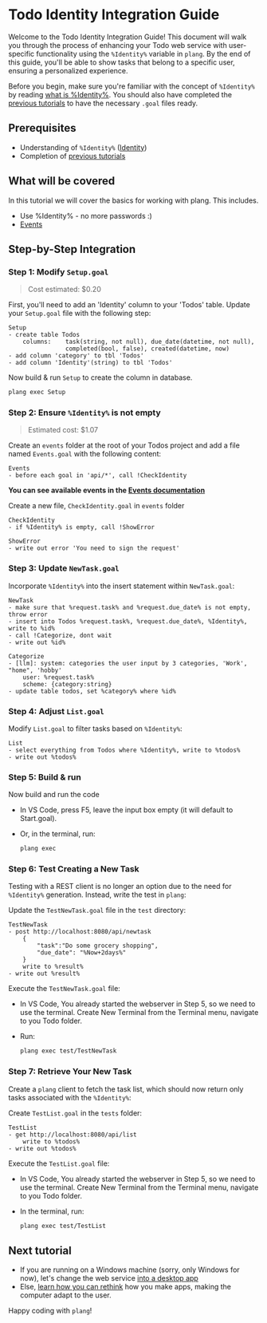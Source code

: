 # Todo Identity Integration Guide

Welcome to the Todo Identity Integration Guide! This document will walk you through the process of enhancing your Todo web service with user-specific functionality using the `%Identity%` variable in `plang`. By the end of this guide, you'll be able to show tasks that belong to a specific user, ensuring a personalized experience.

Before you begin, make sure you're familiar with the concept of `%Identity%` by reading [what is %Identity%](./Identity.md). You should also have completed the [previous tutorials](./Todo_webservice.md) to have the necessary `.goal` files ready.

## Prerequisites

- Understanding of `%Identity%` ([Identity](./Identity.md))
- Completion of [previous tutorials](./Todo_webservice.md)

## What will be covered
In this tutorial we will cover the basics for working with plang. This includes.

- Use %Identity% - no more passwords :)
- [Events](https://github.com/PLangHQ/plang/blob/main/Documentation/Events.md)


## Step-by-Step Integration

### Step 1: Modify `Setup.goal`

> Cost estimated: $0.20

First, you'll need to add an 'Identity' column to your 'Todos' table. Update your `Setup.goal` file with the following step:

```plang
Setup
- create table Todos 
    columns:    task(string, not null), due_date(datetime, not null), 
                completed(bool, false), created(datetime, now)
- add column 'category' to tbl 'Todos'    
- add column 'Identity'(string) to tbl 'Todos'             
```

Now build & run `Setup` to create the column in database.

```bash
plang exec Setup
```


### Step 2: Ensure `%Identity%` is not empty

> Estimated cost: $1.07

Create an `events` folder at the root of your Todos project and add a file named `Events.goal` with the following content:

```plang
Events
- before each goal in 'api/*', call !CheckIdentity
```
__You can see available events in the [Events documentation](https://github.com/PLangHQ/plang/blob/main/Documentation/Events.md)__

Create a new file, `CheckIdentity.goal` in `events` folder
```plang
CheckIdentity
- if %Identity% is empty, call !ShowError

ShowError
- write out error 'You need to sign the request'
```

### Step 3: Update `NewTask.goal`

Incorporate `%Identity%` into the insert statement within `NewTask.goal`:

```plang
NewTask
- make sure that %request.task% and %request.due_date% is not empty, throw error
- insert into Todos %request.task%, %request.due_date%, %Identity%, write to %id%
- call !Categorize, dont wait
- write out %id%

Categorize
- [llm]: system: categories the user input by 3 categories, 'Work', "home", 'hobby'
    user: %request.task%
    scheme: {category:string}
- update table todos, set %category% where %id%
```

### Step 4: Adjust `List.goal`

Modify `List.goal` to filter tasks based on `%Identity%`:

```plang
List
- select everything from Todos where %Identity%, write to %todos%
- write out %todos%
```
### Step 5: Build & run

Now build and run the code 

- In VS Code, press F5, leave the input box empty (it will default to Start.goal).
- Or, in the terminal, run:

    ```bash
    plang exec
    ```

### Step 6: Test Creating a New Task

Testing with a REST client is no longer an option due to the need for `%Identity%` generation. Instead, write the test in `plang`:

Update the `TestNewTask.goal` file in the `test` directory:

```plang
TestNewTask
- post http://localhost:8080/api/newtask
    {
        "task":"Do some grocery shopping",
        "due_date": "%Now+2days%"
    }
    write to %result%
- write out %result%
```

Execute the `TestNewTask.goal` file:


- In VS Code, You already started the webserver in Step 5, so we need to use the terminal. Create New Terminal from the Terminal menu, navigate to you Todo folder.
- Run:

    ```bash
    plang exec test/TestNewTask
    ```

### Step 7: Retrieve Your New Task

Create a `plang` client to fetch the task list, which should now return only tasks associated with the `%Identity%`:

Create `TestList.goal` in the `tests` folder:

```plang
TestList
- get http://localhost:8080/api/list
    write to %todos%
- write out %todos%
```

Execute the `TestList.goal` file:

- In VS Code, You already started the webserver in Step 5, so we need to use the terminal. Create New Terminal from the Terminal menu, navigate to you Todo folder.
- In the terminal, run:

    ```bash
    plang exec test/TestList
    ```

## Next tutorial
- If you are running on a Windows machine (sorry, only Windows for now), let's change the web service [into a desktop app](./Todo_UI.md)
- Else, [learn how you can rethink](./todo_new_approch.md) how you make apps, making the computer adapt to the user.

Happy coding with `plang`!